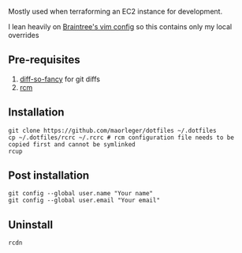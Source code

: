 Mostly used when terraforming an EC2 instance for development.

I lean heavily on [Braintree's vim config](https://github.com/braintreeps/vim_dotfiles) so this contains only my local overrides

## Pre-requisites

1. [diff-so-fancy](https://github.com/so-fancy/diff-so-fancy) for git diffs
1. [rcm](https://github.com/thoughtbot/rcm#installation)

## Installation

```
git clone https://github.com/maorleger/dotfiles ~/.dotfiles
cp ~/.dotfiles/rcrc ~/.rcrc # rcm configuration file needs to be copied first and cannot be symlinked
rcup
```

## Post installation

```
git config --global user.name "Your name"
git config --global user.email "Your email"
```

## Uninstall

```
rcdn
```
